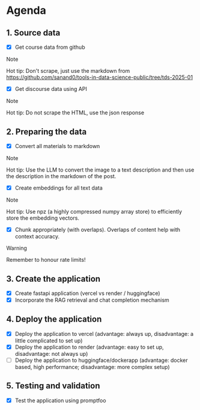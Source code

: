 # Agenda

## 1. Source data
 - [x] Get course data from github

> [!NOTE]
> Hot tip: Don't scrape, just use the markdown from https://github.com/sanand0/tools-in-data-science-public/tree/tds-2025-01
 
 - [x] Get discourse data using API

> [!NOTE]
> Hot tip:  Do not scrape the HTML, use the json response

## 2. Preparing the data
 - [x] Convert all materials to markdown

> [!NOTE]
> Hot tip: Use the LLM to convert the image to a text description and then use the description in the markdown of the post.

- [x] Create embeddings for all text data

> [!NOTE]
> Hot tip: Use npz (a highly compressed numpy array store) to efficiently store the embedding vectors.

- [x] Chunk appropriately (with overlaps). Overlaps of content help with context accuracy.

> [!WARNING]
> Remember to honour rate limits!

## 3. Create the application

- [x] Create fastapi application (vercel vs render / huggingface)
- [x] Incorporate the RAG retrieval and chat completion mechanism

## 4. Deploy the application
- [x] Deploy the application to vercel (advantage: always up, disadvantage: a little complicated to set up)
- [x] Deploy the application to render (advantage: easy to set up, disadvantage: not always up)
- [ ] Deploy the application to huggingface/dockerapp (advantage: docker based, high performance; disadvantage: more complex setup)

## 5. Testing and validation
- [x] Test the application using promptfoo
